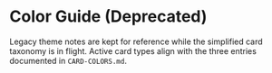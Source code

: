 # Color Guide (Deprecated)

Legacy theme notes are kept for reference while the simplified card taxonomy is in flight. Active card types align with the three entries documented in `CARD-COLORS.md`.
